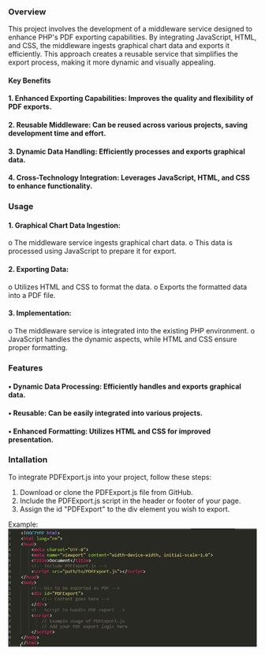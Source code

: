 ### Overview
This project involves the development of a middleware service designed to enhance PHP's PDF exporting capabilities. By integrating JavaScript, HTML, and CSS, the middleware ingests graphical chart data and exports it efficiently. This approach creates a reusable service that simplifies the export process, making it more dynamic and visually appealing.
#### Key Benefits
#### 1.	Enhanced Exporting Capabilities: Improves the quality and flexibility of PDF exports.
#### 2.	Reusable Middleware: Can be reused across various projects, saving development time and effort.
#### 3.	Dynamic Data Handling: Efficiently processes and exports graphical data.
#### 4.	Cross-Technology Integration: Leverages JavaScript, HTML, and CSS to enhance functionality.
### Usage
#### 1. Graphical Chart Data Ingestion:
o	The middleware service ingests graphical chart data.
o	This data is processed using JavaScript to prepare it for export.
#### 2.	Exporting Data:
o	Utilizes HTML and CSS to format the data.
o	Exports the formatted data into a PDF file.
#### 3.	Implementation:
o	The middleware service is integrated into the existing PHP environment.
o	JavaScript handles the dynamic aspects, while HTML and CSS ensure proper formatting.
### Features
#### •	Dynamic Data Processing: Efficiently handles and exports graphical data.
#### •	Reusable: Can be easily integrated into various projects.
#### •	Enhanced Formatting: Utilizes HTML and CSS for improved presentation.

### Intallation
To integrate PDFExport.js into your project, follow these steps:
1.	Download or clone the PDFExport.js file from GitHub.
2.	Include the PDFExport.js script in the header or footer of your page.
3.	Assign the id "PDFExport" to the div element you wish to export.

Example:
![Code Example](https://github.com/BezaleelSolutions/PDFExport/blob/main/PDFExport.png)
